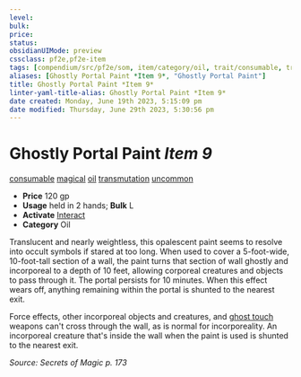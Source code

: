 ```yaml
---
level:
bulk:
price:
status:
obsidianUIMode: preview
cssclass: pf2e,pf2e-item
tags: [compendium/src/pf2e/som, item/category/oil, trait/consumable, trait/magical, trait/oil, trait/transmutation, trait/uncommon]
aliases: [Ghostly Portal Paint *Item 9*, "Ghostly Portal Paint"]
title: Ghostly Portal Paint *Item 9*
linter-yaml-title-alias: Ghostly Portal Paint *Item 9*
date created: Monday, June 19th 2023, 5:15:09 pm
date modified: Thursday, June 29th 2023, 5:30:56 pm
---
```


# Ghostly Portal Paint *Item 9*

[consumable](rules/traits/consumable.md) [magical](rules/traits/magical.md) [oil](rules/traits/oil.md) [transmutation](rules/traits/transmutation.md) [uncommon](rules/traits/uncommon.md)  

- **Price** 120 gp
- **Usage** held in 2 hands; **Bulk** L
- **Activate** [Interact](rules/actions/interact.md)
- **Category** Oil

Translucent and nearly weightless, this opalescent paint seems to resolve into occult symbols if stared at too long. When used to cover a 5-foot-wide, 10-foot-tall section of a wall, the paint turns that section of wall ghostly and incorporeal to a depth of 10 feet, allowing corporeal creatures and objects to pass through it. The portal persists for 10 minutes. When this effect wears off, anything remaining within the portal is shunted to the nearest exit.

Force effects, other incorporeal objects and creatures, and [ghost touch](compendium/equipment/items/ghost-touch.md) weapons can't cross through the wall, as is normal for incorporeality. An incorporeal creature that's inside the wall when the paint is used is shunted to the nearest exit.

*Source: Secrets of Magic p. 173*
